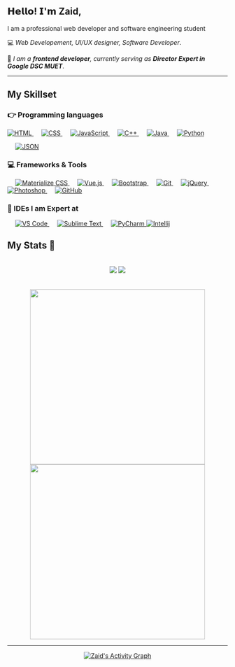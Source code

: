 ## 𝗛𝗲𝗹𝗹𝗼! 𝗜'𝗺 <b>Zaid</b>,  

I am a professional web developer and software engineering student

:computer: <i>Web Developement, UI/UX designer, Software Developer</i>. 

:vulcan_salute: <i>I am a <b>frontend developer</b>, currently serving as <b>Director Expert in Google DSC MUET</b></i>. 
<hr>
<h2> My Skillset </h2>

### 👉 Programming languages

<p align="left"> 
  

  <a href="#">
    <img alt="HTML" src="https://img.shields.io/badge/HTML5-E34F26?style=for-the-badge&logo=html5&logoColor=white"/>
  </a>
&emsp;
<a href="#">
    <img alt="CSS" src="https://img.shields.io/badge/CSS3-1572B6?style=for-the-badge&logo=css3&logoColor=white"/>
</a>
  &emsp;
<a href="#">
    <img alt="JavaScript" src="https://img.shields.io/badge/JavaScript-323330?style=for-the-badge&logo=javascript&logoColor=F7DF1E"/>
  </a>
  &emsp;
<a href="#">
    <img alt="C++" src="https://img.shields.io/badge/C%2B%2B-00599C?style=for-the-badge&logo=c%2B%2B&logoColor=white"/>
  </a>
  &emsp;
<a href="#">
    <img alt="Java" src="https://img.shields.io/badge/Java-ED8B00?style=for-the-badge&logo=java&logoColor=white"/>
  </a>
  &emsp;
<a href="#">
    <img alt="Python" src="https://img.shields.io/badge/Python-FFD43B?style=for-the-badge&logo=python&logoColor=darkgreen"/>
  </a>

  &emsp;
<a href="#">
    <img alt="JSON" src="https://img.shields.io/badge/json-5E5C5C?style=for-the-badge&logo=json&logoColor=white"/>
  </a>
</p>

### 💻 Frameworks & Tools
<p align="left"> 
  &emsp;
  <a href="#" target="_blank"> 
     <img alt="Materialize CSS" src="https://img.shields.io/badge/-materialize--css-ff69b4?style=for-the-badge&logo=materialize--css&logoColor=white">
   </a>
  &emsp;
  <a href="#" target="_blank"> 
     <img alt="Vue.js" src="https://img.shields.io/badge/Vue.js-35495E?style=for-the-badge&logo=vuedotjs&logoColor=4FC08D">
   </a>
  &emsp;
  <a href="#" target="_blank"> 
     <img alt="Bootstrap" src="https://img.shields.io/badge/Bootstrap-563D7C?style=for-the-badge&logo=bootstrap&logoColor=white">
   </a>
  &emsp; 
  <a href="#" target="_blank"> 
   <img alt="Git" src="https://img.shields.io/badge/Git-F05032?style=for-the-badge&logo=git&logoColor=white">
  </a>   
  &emsp;
  <a href="#" target="_blank">
    <img alt="jQuery" src="https://img.shields.io/badge/jQuery-0769AD?style=for-the-badge&logo=jquery&logoColor=yellow">
  </a> 
   &emsp;
  <a href="#" target="_blank"> 
    <img alt="Photoshop" src="https://img.shields.io/badge/Adobe-Photoshop-31A8FF?style=for-the-badge&logo=Adobe-Photoshop&labelColor=0a446b&logoWidth=15"/>
  </a>
  &emsp;
  <a href="#" target="_blank"> 
    <img alt="GitHub" src="https://img.shields.io/badge/GitHub-100000?style=for-the-badge&logo=github&logoColor=white"/>
  </a>
</p>

### 🌟 IDEs I am Expert at
<p align="left"> 
    &emsp;
  <a href="#" target="_blank"> 
    <img alt="VS Code" src="https://img.shields.io/badge/Visual_Studio_Code-0078D4?style=for-the-badge&logo=visual%20studio%20code&logoColor=white"/>
  </a>
    &emsp;
  <a href="#" target="_blank"> 
    <img alt="Sublime Text" src="https://img.shields.io/badge/sublime_text-%23575757.svg?&style=for-the-badge&logo=sublime-text&logoColor=important"/>
  </a>
    &emsp;
  <a href="#" target="_blank"> 
    <img alt="PyCharm" src="https://img.shields.io/badge/pycharm-143?style=for-the-badge&logo=pycharm&logoColor=black&color=black&labelColor=green"/>
  </a>
  <a href="#" target="_blank"> 
    <img alt="Intellij" src="https://img.shields.io/badge/IntelliJIDEA-000000.svg?style=for-the-badge&logo=intellij-idea&logoColor=white"/>
  </a>
</p>

## My Stats :rocket:
<br>
<div align="center">
  <img src="https://visitor-badge.laobi.icu/badge?page_id=iamzaidsoomro.iamzaidsoomro">
  <img src="https://img.shields.io/github/followers/iamzaidsoomro?label=Followers&style=social)](https://github.com/iamzaidsoomro)">
</div>
<br><br>
<div align="center">
  <img width="400px" src="https://github-readme-stats.vercel.app/api?username=iamzaidsoomro&show_icons=true&theme=dracula&hide_border=true&bg_color=1F222E"/>
  <img width="400px" src="https://github-readme-streak-stats.herokuapp.com?user=iamzaidsoomro&theme=dracula&hide_border=true&fire=C77800&ring=DD910B&background=1F222E"/>
  <hr>
  <a href="https://gdsc.community.dev/mehran-university-of-engineering-and-technology/"><img alt="Zaid's Activity Graph" src="https://activity-graph.herokuapp.com/graph?username=iamzaidsoomro&theme=rogue"/></a>

</div>
